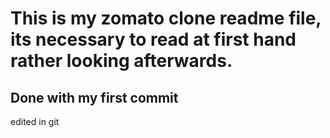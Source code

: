 # This is my zomato clone readme file, its necessary to read at first hand rather looking afterwards.
## Done with my first commit
edited in git
